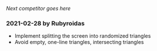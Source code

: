 *Next competitor goes here*

### 2021-02-28 by Rubyroidas

- Implement splitting the screen into randomized triangles
- Avoid empty, one-line triangles, intersecting triangles
